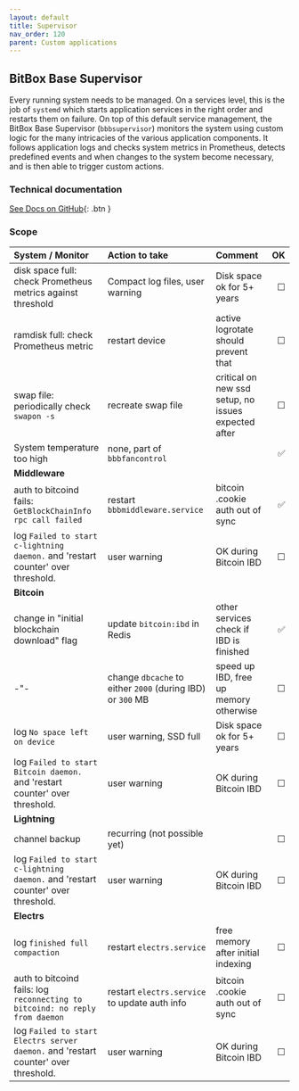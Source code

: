 ```yaml
---
layout: default
title: Supervisor
nav_order: 120
parent: Custom applications
---
```

## BitBox Base Supervisor

Every running system needs to be managed.
On a services level, this is the job of `systemd` which starts application services in the right order and restarts them on failure.
On top of this default service management, the BitBox Base Supervisor (`bbbsupervisor`) monitors the system using custom logic for the many intricacies of the various application components.
It follows application logs and checks system metrics in Prometheus, detects predefined events and when changes to the system become necessary, and is then able to trigger custom actions.

### Technical documentation

[See Docs on GitHub](https://github.com/digitalbitbox/bitbox-base/blob/master/tools/bbbsupervisor/README.md){: .btn }

### Scope

| System / Monitor | Action to take | Comment | OK |
|:--- |:--- |:--- | ---: |
| disk space full: check Prometheus metrics against threshold | Compact log files, user warning | Disk space ok for 5+ years | ☐ |
| ramdisk full: check Prometheus metric | restart device | active logrotate should prevent that | ☐ |
| swap file: periodically check `swapon -s` | recreate swap file | critical on new ssd setup, no issues expected after | ☐ |
| System temperature too high | none, part of `bbbfancontrol` |  | ✅ |
| **Middleware** ||||
| auth to bitcoind fails: `GetBlockChainInfo rpc call failed` | restart `bbbmiddleware.service` | bitcoin .cookie auth out of sync | ✅ |
| log `Failed to start c-lightning daemon.` and 'restart counter' over threshold. | user warning | OK during Bitcoin IBD |  ☐ |
| **Bitcoin** ||||
| change in "initial blockchain download" flag | update `bitcoin:ibd` in Redis | other services check if IBD is finished | ✅ |
| -"- | change `dbcache` to either `2000` (during IBD) or `300` MB | speed up IBD, free up memory otherwise | ☐ |
| log `No space left on device` | user warning, SSD full | Disk space ok for 5+ years | ☐ |
| log `Failed to start Bitcoin daemon.` and 'restart counter' over threshold. | user warning | OK during Bitcoin IBD |  ☐ |
| **Lightning** ||||
| channel backup | recurring (not possible yet) |  | ☐ |
| log `Failed to start c-lightning daemon.` and 'restart counter' over threshold. | user warning | OK during Bitcoin IBD | ☐ |
| **Electrs** ||||
| log `finished full compaction` | restart `electrs.service` | free memory after initial indexing | ☐ |
| auth to bitcoind fails: log `reconnecting to bitcoind: no reply from daemon` | restart `electrs.service` to update auth info | bitcoin .cookie auth out of sync | ☐ |
| log `Failed to start Electrs server daemon.` and 'restart counter' over threshold. | user warning | OK during Bitcoin IBD | ☐ |
